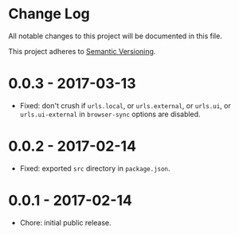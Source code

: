# Change Log

All notable changes to this project will be documented in this file.

This project adheres to [Semantic Versioning](http://semver.org/).

# 0.0.3 - 2017-03-13

-   Fixed: don't crush if `urls.local`, or `urls.external`, or `urls.ui`, or `urls.ui-external` 
    in `browser-sync` options are disabled.

# 0.0.2 - 2017-02-14

-   Fixed: exported `src` directory in `package.json`.

# 0.0.1 - 2017-02-14

-   Chore: initial public release.
